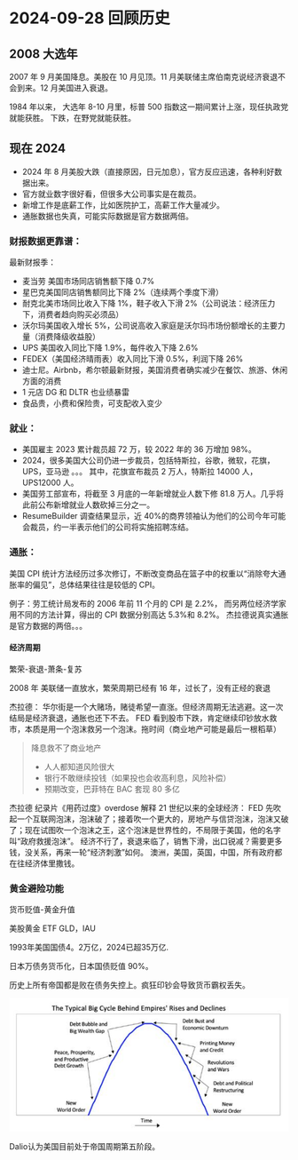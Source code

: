 # 2024-09-28 回顾历史

## 2008 大选年

2007 年 9 月美国降息。美股在 10 月见顶。11 月美联储主席伯南克说经济衰退不会到来。12 月美国进入衰退。

1984 年以来， 大选年 8-10 月里，标普 500 指数这一期间累计上涨，现任执政党就能获胜。
下跌，在野党就能获胜。

## 现在 2024

- 2024 年 8 月美股大跌（直接原因，日元加息），官方反应迅速，各种利好数据出来。
- 官方就业数字很好看，但很多大公司事实是在裁员。
- 新增工作是底薪工作，比如医院护工，高薪工作大量减少。
- 通胀数据也失真，可能实际数据是官方数据两倍。

### 财报数据更靠谱：

最新财报季：

- 麦当劳 美国市场同店销售额下降 0.7%
- 星巴克美国同店销售额同比下降 2%（连续两个季度下滑）
- 耐克北美市场同比收入下降 1%，鞋子收入下滑 2%（公司说法：经济压力下，消费者趋向购买必须品）
- 沃尔玛美国收入增长 5%，公司说高收入家庭是沃尔玛市场份额增长的主要力量（消费降级收益股）
- UPS 美国收入同比下降 1.9%，每件收入下降 2.6%
- FEDEX（美国经济晴雨表）收入同比下滑 0.5%，利润下降 26%
- 迪士尼。Airbnb，希尔顿最新财报，美国消费者确实减少在餐饮、旅游、休闲方面的消费
- 1 元店 DG 和 DLTR 也业绩暴雷
- 食品贵，小费和保险贵，可支配收入变少

### 就业：

- 美国雇主 2023 累计裁员超 72 万，较 2022 年的 36 万增加 98%。
- 2024，很多美国大公司仍进一步裁员，包括特斯拉，谷歌，微软，花旗，UPS，亚马逊 。。。 其中，花旗宣布裁员 2 万人，特斯拉 14000 人，UPS12000 人。
- 美国劳工部宣布，将截至 3 月底的一年新增就业人数下修 81.8 万人。几乎将此前公布新增就业人数砍掉三分之一。
- ResumeBuilder 调查结果显示，近 40%的商界领袖认为他们的公司今年可能会裁员，约一半表示他们的公司将实施招聘冻结。

### 通胀：

美国 CPI 统计方法经历过多次修订，不断改变商品在篮子中的权重以“消除夸大通胀率的偏见”，总体结果往往是较低的 CPI。

例子：劳工统计局发布的 2006 年前 11 个月的 CPI 是 2.2%， 而另两位经济学家用不同的方法计算，得出的 CPI 数据分别高达 5.3%和 8.2%。
杰拉德说真实通胀是官方数据的两倍。。。

#### 经济周期

繁荣-衰退-萧条-复苏

2008 年 美联储一直放水，繁荣周期已经有 16 年，过长了，没有正经的衰退

杰拉德： 华尔街是一个大赌场，赌徒希望一直涨。但经济周期无法逃避。这一次结局是经济衰退，通胀也还下不去。 FED 看到股市下跌，肯定继续印钞放水救市，本质是用一个泡沫救另一个泡沫。拖时间（商业地产可能是最后一根稻草）

> 降息救不了商业地产
>
>- 人人都知道风险很大
>- 银行不敢继续投钱（如果投也会收高利息，风险补偿）
>- 预期改变，巴菲特在 BAC 套现 80 多亿

杰拉德 纪录片《用药过度》overdose
解释 21 世纪以来的全球经济： FED 先吹起一个互联网泡沫，泡沫破了；接着吹一个更大的，房地产与信贷泡沫，泡沫又破了；现在试图吹一个泡沫之王，这个泡沫是世界性的，不局限于美国，他的名字叫“政府救援泡沫”。 经济不行了，衰退来临了，销售下滑，出口锐减？需要更多钱，没关系，再来一轮“经济刺激”如何。
澳洲，美国，英国，中国，所有政府都在往经济体里撒钱。

### 黄金避险功能
货币贬值-黄金升值

美股黄金 ETF GLD，IAU


1993年美国国债4。2万亿，2024已超35万亿.

日本万债务货币化，日本国债贬值 90%。

历史上所有帝国都是败在债务失控上。疯狂印钞会导致货币霸权丢失。

![帝国周期](/images/2024/empire_circle.jpg)

Dalio认为美国目前处于帝国周期第五阶段。

